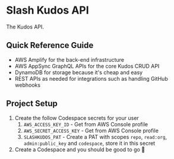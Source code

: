 # Slash Kudos API

The Kudos API.

## Quick Reference Guide

- AWS Amplify for the back-end infrastructure
- AWS AppSync GraphQL APIs for the core Kudos CRUD API
- DynamoDB for storage because it's cheap and easy
- REST APIs as needed for integrations such as handling GitHub webhooks

## Project Setup

1. Create the follow Codespace secrets for your user
   1. `AWS_ACCESS_KEY_ID` - Get from AWS Console profile
   2. `AWS_SECRET_ACCESS_KEY` - Get from AWS Console profile
   3. `SLASHKUDOS_PAT` - Create a PAT with scopes `repo`, `read:org`, `admin:public_key` and `codespace`, store it in this secret
2. Create a Codespace and you should be good to go 🚀
